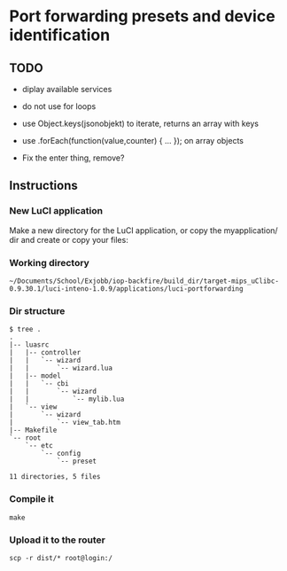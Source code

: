 Port forwarding presets and device identification
=================================================

## TODO ##
 * diplay available services
 * do not use for loops
 * use Object.keys(jsonobjekt) to iterate, returns an array with keys
 * use .forEach(function(value,counter) { ... }); on array objects

 * Fix the enter thing, remove?

## Instructions ##
### New LuCI application ###
Make a new directory for the LuCI application, or copy the myapplication/ dir
and create or copy your files:

### Working directory ###
    ~/Documents/School/Exjobb/iop-backfire/build_dir/target-mips_uClibc-0.9.30.1/luci-inteno-1.0.9/applications/luci-portforwarding

### Dir structure ###
    $ tree .
    .
    |-- luasrc
    |   |-- controller
    |   |   `-- wizard
    |   |       `-- wizard.lua
    |   |-- model
    |   |   `-- cbi
    |   |       `-- wizard
    |   |           `-- mylib.lua
    |   `-- view
    |       `-- wizard
    |           `-- view_tab.htm
    |-- Makefile
    `-- root
        `-- etc
            `-- config
                `-- preset
    
    11 directories, 5 files

### Compile it ###
    make

### Upload it to the router ###
    scp -r dist/* root@login:/

